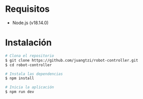 # Requisitos

- Node.js (v18.14.0)

# Instalación
``` bash
# Clona el repositorio
$ git clone https://github.com/juangtzi/robot-controller.git
$ cd robot-controller

# Instala las dependencias
$ npm install

# Inicia la aplicación
$ npm run dev
```
